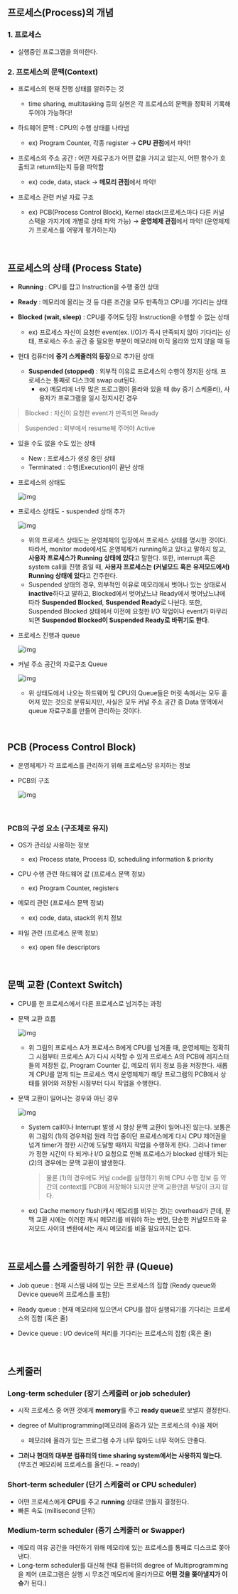## 프로세스(Process)의 개념

### 1. 프로세스

* 실행중인 프로그램을 의미한다.

###  2. 프로세스의 문맥(Context)

* 프로세스의 현재 진행 상태를 알려주는 것
  * time sharing, multitasking 등의 실현은 각 프로세스의 문맥을 정확히 기록해두어야 가능하다!

* 하드웨어 문맥 : CPU의 수행 상태를 나타냄
  * ex) Program Counter, 각종 register → **CPU 관점**에서 파악!

* 프로세스의 주소 공간 : 어떤 자료구조가 어떤 값을 가지고 있는지, 어떤 함수가 호출되고 return되는지 등을 파악함
  * ex) code, data, stack → **메모리 관점**에서 파악!

* 프로세스 관련 커널 자료 구조
  * ex) PCB(Process Control Block), Kernel stack(프로세스마다 다른 커널 스택을 가지기에 개별로 상태 파악 가능) → **운영체제 관점**에서 파악! (운영체제가 프로세스를 어떻게 평가하는지)

​     

## 프로세스의 상태 (Process State)

* **Running** : CPU를 잡고 Instruction을 수행 중인 상태

* **Ready** : 메모리에 올리는 것 등 다른 조건을 모두 만족하고 CPU를 기다리는 상태

* **Blocked** **(wait, sleep)** : CPU를 주어도 당장 Instruction을 수행할 수 없는 상태
  * ex) 프로세스 자신이 요청한 event(ex. I/O)가 즉시 만족되지 않아 기다리는 상태, 프로세스 주소 공간 중 필요한 부분이 메모리에 아직 올라와 있지 않을 때 등

* 현대 컴퓨터에 **중기 스케줄러의 등장**으로 추가된 상태
  * **Suspended (stopped)** : 외부적 이유로 프로세스의 수행이 정지된 상태. 프로세스는 통째로 디스크에 swap out된다. 
    * ex) 메모리에 너무 많은 프로그램이 올라와 있을 때 (by 중기 스케줄러), 사용자가 프로그램을 일시 정지시킨 경우 

> Blocked : 자신이 요청한 event가 만족되면 Ready

> Suspended : 외부에서 resume해 주어야 Active

* 있을 수도 없을 수도 있는 상태
  * New : 프로세스가 생성 중인 상태
  * Terminated : 수행(Execution)이 끝난 상태

* 프로세스의 상태도

  ![img](https://blog.kakaocdn.net/dn/bEvE1z/btqITt6srZP/efUeSEaokwBCU3yDnnBCKk/img.png)

* 프로세스 상태도 - suspended 상태 추가

  ![img](https://blog.kakaocdn.net/dn/zfs5e/btqITuqU0JW/AxKDK9kSOuRjOI8OYT5UVK/img.png)
  * 위의 프로세스 상태도는 운영체제의 입장에서 프로세스 상태를 명시한 것이다. 따라서, monitor mode에서도 운영체제가 running하고 있다고 말하지 않고, **사용자 프로세스가 Running 상태에 있다**고 말한다. 또한, interrupt 혹은 system call을 진행 중일 때, **사용자 프로세스는 (커널모드 혹은 유저모드에서) Running 상태에 있다**고 간주한다.
  * Suspended 상태의 경우, 외부적인 이유로 메모리에서 벗어나 있는 상태로서 **inactive**하다고 말하고, Blocked에서 벗어났느냐 Ready에서 벗어났느냐에 따라 **Suspended Blocked**, **Suspended Ready**로 나뉜다. 또한, Suspended Blocked 상태에서 이전에 요청한 I/O 작업이나 event가 마무리되면 **Suspended Blocked이 Suspended Ready로 바뀌기도 한다**.

* 프로세스 진행과 queue

  ![img](https://blog.kakaocdn.net/dn/zCsIP/btqIS5kqseC/3FKGyVhFdhxJlzhBNflw1k/img.png)

* 커널 주소 공간의 자료구조 Queue

  ![img](https://blog.kakaocdn.net/dn/bAHVpX/btqIVIPOQd5/m3OyH9nMxkVTh9Zk6oN0OK/img.png)
  * 위 상태도에서 나오는 하드웨어 및 CPU의 Queue들은 머릿 속에서는 모두 흩어져 있는 것으로 분류되지만, 사실은 모두 커널 주소 공간 중 Data 영역에서 queue 자료구조를 만들어 관리하는 것이다.

​    

## PCB (Process Control Block)

* 운영체제가 각 프로세스를 관리하기 위해 프로세스당 유지하는 정보

* PCB의 구조

  ![img](https://blog.kakaocdn.net/dn/uVgzB/btqIVHpSMpz/c2MstW2v78cmkyeBTMU6zK/img.png)

​    

### PCB의 구성 요소 (구조체로 유지)

* OS가 관리상 사용하는 정보
  * ex) Process state, Process ID, scheduling information & priority

* CPU 수행 관련 하드웨어 값 (프로세스 문맥 정보)
  * ex) Program Counter, registers

* 메모리 관련 (프로세스 문맥 정보)
  * ex) code, data, stack의 위치 정보

* 파일 관련 (프로세스 문맥 정보)
  * ex) open file descriptors

​    

## 문맥 교환 (Context Switch)

* CPU를 한 프로세스에서 다른 프로세스로 넘겨주는 과정

* 문맥 교환 흐름

  ![img](https://blog.kakaocdn.net/dn/bNfeZI/btqITvpGxPK/fThzgKc3zkeOl4s2yzOINK/img.png)
  * 위 그림의 프로세스 A가 프로세스 B에게 CPU를 넘겨줄 때, 운영체제는 정확히 그 시점부터 프로세스 A가 다시 시작할 수 있게 프로세스 A의 PCB에 레지스터들의 저장된 값, Program Counter 값, 메모리 위치 정보 등을 저장한다. 새롭게 CPU를 얻게 되는 프로세스 역시 운영체제가 해당 프로그램의 PCB에서 상태를 읽어와 저장된 시점부터 다시 작업을 수행한다.

* 문맥 교환이 일어나는 경우와 아닌 경우

  ![img](https://blog.kakaocdn.net/dn/uxLhQ/btqIM7wUbVs/GZoq8rYFEIyyWtTahXssik/img.png)
  * System call이나 Interrupt 발생 시 항상 문맥 교환이 일어나진 않는다. 보통은 위 그림의 (1)의 경우처럼 원래 작업 중이던 프로세스에게 다시 CPU 제어권을 넘겨 timer가 정한 시간에 도달할 때까지 작업을 수행하게 한다. 그러나 timer가 정한 시간이 다 되거나 I/O 요청으로 인해 프로세스가 blocked 상태가 되는 (2)의 경우에는 문맥 교환이 발생한다.

    > 물론 (1)의 경우에도 커널 code를 실행하기 위해 CPU 수행 정보 등 약간의 context를 PCB에 저장해야 되지만 문맥 교환만큼 부담이 크지 않다.

  * ex) Cache memory flush(캐시 메모리를 비우는 것)는 overhead가 큰데, 문맥 교환 시에는 이러한 캐시 메모리를 비워야 하는 반면, 단순한 커널모드와 유저모드 사이의 변환에서는 캐시 메모리를 비울 필요까지는 없다.

​    

## 프로세스를 스케줄링하기 위한 큐 (Queue)

* Job queue : 현재 시스템 내에 있는 모든 프로세스의 집합 (Ready queue와 Device queue의 프로세스를 포함)

* Ready queue : 현재 메모리에 있으면서 CPU를 잡아 실행되기를 기다리는 프로세스의 집합 (혹은 줄)

* Device queue : I/O device의 처리를 기다리는 프로세스의 집합 (혹은 줄)

​    

## 스케줄러

### Long-term scheduler (장기 스케줄러 or job scheduler)

* 시작 프로세스 중 어떤 것에게 **memory**를 주고 **ready queue**로 보낼지 결정한다.

* degree of Multiprogramming(메모리에 올라가 있는 프로세스의 수)을 제어
  * 메모리에 올라가 있는 프로그램 수가 너무 많아도 너무 적어도 안좋다.

* **그러나 현대의 대부분 컴퓨터의 time sharing system에서는 사용하지 않는다.** (무조건 메모리에 프로세스를 올린다. = ready)

### Short-term scheduler (단기 스케줄러 or CPU scheduler)

* 어떤 프로세스에게 **CPU**를 주고 **running** 상태로 만들지 결정한다. 
* 빠른 속도 (millisecond 단위)

### Medium-term scheduler (중기 스케줄러 or Swapper)

* 메모리 여유 공간을 마련하기 위해 메모리에 있는 프로세스를 통째로 디스크로 쫒아낸다.
* Long-term scheduler를 대신해 현대 컴퓨터의 degree of Multiprogramming을 제어 (프로그램은 실행 시 무조건 메모리에 올라가므로 **어떤 것을 쫒아낼지가 이슈**가 된다.)


